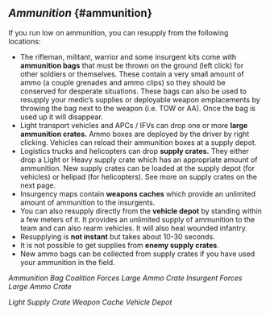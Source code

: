 ## _Ammunition_ {#ammunition}

If you run low on ammunition, you can resupply from the following locations:

*   The rifleman, militant, warrior and some insurgent kits come with **ammunition bags** that must be thrown on the ground (left click) for other soldiers or themselves. These contain a very small amount of ammo (a couple grenades and ammo clips) so they should be conserved for desperate situations. These bags can also be used to resupply your medic’s supplies or deployable weapon emplacements by throwing the bag next to the weapon (i.e. TOW or AA). Once the bag is used up it will disappear.
*   Light transport vehicles and APCs / IFVs can drop one or more **large ammunition crates.** Ammo boxes are deployed by the driver by right clicking. Vehicles can reload their ammunition boxes at a supply depot.
*   Logistics trucks and helicopters can drop **supply crates.** They either drop a Light or Heavy supply crate which has an appropriate amount of ammunition. New supply crates can be loaded at the supply depot (for vehicles) or helipad (for helicopters). See more on supply crates on the next page.
*   Insurgency maps contain **weapons caches** which provide an unlimited amount of ammunition to the insurgents.
*   You can also resupply directly from the **vehicle depot** by standing within a few meters of it. It provides an unlimited supply of ammunition to the team and can also rearm vehicles. It will also heal wounded infantry.
*   Resupplying is **not instant** but takes about 10-30 seconds.
*   It is not possible to get supplies from **enemy supply crates**.
*   New ammo bags can be collected from supply crates if you have used your ammunition in the field.

_Ammunition Bag Coalition Forces Large Ammo Crate Insurgent Forces Large Ammo Crate_

_Light Supply Crate Weapon Cache Vehicle Depot_